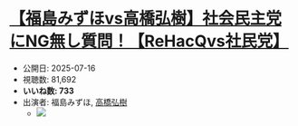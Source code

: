 # [【福島みずほvs高橋弘樹】社会民主党にNG無し質問！【ReHacQvs社民党】](https://www.youtube.com/watch?v=lakGjhOBAdw)
-   公開日: 2025-07-16
-   視聴数: 81,692
-   **いいね数: 733**
-   出演者: 福島みずほ, [高橋弘樹](/rehacq_fan/people/高橋弘樹 "wikilink")
    - [![](https://img.youtube.com/vi/lakGjhOBAdw/hqdefault.jpg)](https://www.youtube.com/watch?v=lakGjhOBAdw)
